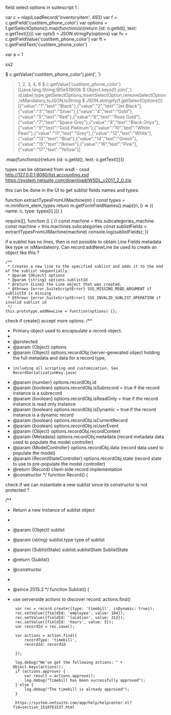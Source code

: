 field select options in suitescript 1 : 

var c = nlapiLoadRecord('inventoryitem', 493)
var f = c.getField('custitem_phone_color')
var options = f.getSelectOptions().map(function(o){return {id: o.getId(), text: o.getText()}})
var optsS = JSON.stringify(options)
var fv =  c.getFieldValue('custitem_phone_color')
var ft = c.getFieldText('custitem_phone_color')

var a = 1


ss2 


$ c.getValue('custitem_phone_color').join(', ')
> 1, 2, 3, 4, 6
$ c.getValue('custitem_phone_color')
> [Ljava.lang.String;@5e51900b
$ Object.keys(f).join(',')
> id,label,type,getSelectOptions,insertSelectOption,removeSelectOption,isMandatory,toJSON,toString
$ JSON.stringify(f.getSelectOptions())
> [{"value":"1","text":"Black"},{"value":"2","text":"Jet Black"},{"value":"3","text":"Silver"},{"value":"4","text":"Gold"},{"value":"5","text":"Red"},{"value":"6","text":"Rose Gold"},{"value":"7","text":"Space Grey"},{"value":"8","text":"Black Onyx"},{"value":"9","text":"Gold Platinum"},{"value":"10","text":"White Pearl"},{"value":"11","text":"Grey"},{"value":"12","text":"White"},{"value":"13","text":"Blue"},{"value":"14","text":"Green"},{"value":"15","text":"Brown"},{"value":"16","text":"Pink"},{"value":"17","text":"Yellow"}]



.map(function(o){return {id: o.getId(), text: o.getText()}})




types can be obtained from wsdl - cxsd http://127.0.0.1:8080/list.accounting.xsd https://system.netsuite.com/download/WSDL_v2017_2_0.zip


this can be done in the UI to get sublist fields names and types:


function extractTypesFromUIMachine(m) {
  const types = m.miniform_elem_types
  return m.getFormFieldNames().map((n, i) => ({ name: n, type: types[i] }))
}   

require([], function () {
  // const machine = this.subcategories_machine
  const machine = this.machines.subcategories
  const sublistFields = extractTypesFromUIMachine(machine)
  console.log(sublistFields);
})





if a sublist has no lines, then is not possible to obtain Line Fields metadata like type or isMandateory. Can record.addNewLine be used to create an object like this ?


    /**
     * Creates a new line to the specified sublist and adds it to the end of the sublist sequentially.
     * @param {Object} options
     * @param {string} options.sublistId
     * @return {Line} the Line object that was created.
     * @throws {error.SuiteScriptError} SSS_MISSING_REQD_ARGUMENT if sublistId is missing
     * @throws {error.SuiteScriptError} SSS_INVALID_SUBLIST_OPERATION if invalid sublist id
     */    
    this.prototype.addNewLine = function(options) {};   





check if create() accept more optons: 
/**
 * Primary object used to encapsulate a record object.
 *
 * @protected
 * @param {Object} options
 * @param {Object} options.recordObj (server-generated object holding the full metadata and data for a record type,
 *     including all scripting and customization. See RecordSerializationKey.java)
 * @param {number} options.recordObj.id
 * @param {boolean} options.recordObj.isSubrecord = true if the record instance is a subrecord
 * @param {boolean} options.recordObj.isReadOnly = true if the record instance is read only instance
 * @param {boolean} options.recordObj.isDynamic = true if the record instance is a dynamic record
 * @param {boolean} options.recordObj.isCurrentRecord
 * @param {boolean} options.recordObj.isUserEvent
 * @param {Object} options.recordObj.recordContext
 * @param {Metadata} options.recordObj.metadata (record metadata data used to populate the model controller)
 * @param {ModelController} options.recordObj.data (record data used to populate the model)
 * @param {RecordStateController} options.recordObj.state (record state to use to pre-populate the model controller)
 * @return {Record} client-side record implementation
 * @constructor
 */
function Record() {




  check if we can instantiate a new sublist since its constructor is not protected ? 

  /**
 * Return a new instance of sublist object
 *
 * @param {Object} sublist
 * @param {string} sublist.type type of sublist
 * @param {SublistState} sublist.sublistState SublistState

 * @return {Sublist}
 * @constructor
 *
 * @since 2015.2
 */ 
function Sublist() {



* use serverside actions to discover record: actions.find()

       var rec = record.create({type: 'timebill', isDynamic: true});   
       rec.setValue({fieldId: 'employee', value: 104}); 
       rec.setValue({fieldId: 'location', value: 312});
       rec.setValue({fieldId: 'hours', value: 5}); 
       var recordId = rec.save();

       var actions = action.find({
           recordType: 'timebill',
           recordId: recordId

       });

       log.debug("We've got the following actions: " + Object.keys(actions));
       if (actions.approve) {
           var result = actions.approve();
           log.debug("Timebill has been successfully approved");
       } else {   
           log.debug("The timebill is already approved");
       }

       https://system.netsuite.com/app/help/helpcenter.nl?fid=section_1510761537.html